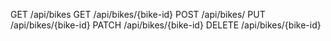 GET /api/bikes
GET /api/bikes/{bike-id}
POST /api/bikes/
PUT /api/bikes/{bike-id}
PATCH /api/bikes/{bike-id}
DELETE /api/bikes/{bike-id}
